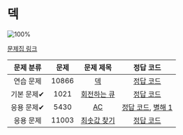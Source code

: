 # 덱

![100%](https://progress-bar.dev/0/?scale=4&title=progress&width=500&color=babaca&suffix=/4)

[문제집 링크](https://www.acmicpc.net/workbook/view/7311)

| 문제 분류 | 문제 | 문제 제목 | 정답 코드 |
| :--: | :--: | :--: | :--: |
| 연습 문제 | 10866 | [덱](https://www.acmicpc.net/problem/10866) | [정답 코드](../0x07/solutions/10866.cpp) |
| 기본 문제✔ | 1021 | [회전하는 큐](https://www.acmicpc.net/problem/1021) | [정답 코드](../0x07/solutions/1021.cpp) |
| 응용 문제✔ | 5430 | [AC](https://www.acmicpc.net/problem/5430) | [정답 코드](../0x07/solutions/5430.cpp), [별해 1](../0x07/solutions/5430_1.cpp) |
| 응용 문제 | 11003 | [최솟값 찾기](https://www.acmicpc.net/problem/11003) | [정답 코드](../0x07/solutions/11003.cpp) |
